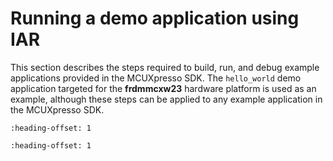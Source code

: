 # Running a demo application using IAR

This section describes the steps required to build, run, and debug example applications provided in the MCUXpresso SDK. The `hello_world` demo application targeted for the **frdmmcxw23** hardware platform is used as an example, although these steps can be applied to any example application in the MCUXpresso SDK.


```{include} ../topics/build_an_example_application.md
:heading-offset: 1
```

```{include} ../topics/run_an_example_application_001.md
:heading-offset: 1
```

